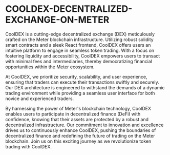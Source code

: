 # COOLDEX-DECENTRALIZED-EXCHANGE-ON-METER
CoolDEX is a cutting-edge decentralized exchange (DEX) meticulously crafted on the Meter blockchain infrastructure. Utilizing robust solidity smart contracts and a sleek React frontend, CoolDEX offers users an intuitive platform to engage in seamless token trading. With a focus on fostering liquidity and accessibility, CoolDEX empowers users to transact with minimal fees and intermediaries, thereby democratizing financial opportunities within the Meter ecosystem.

At CoolDEX, we prioritize security, scalability, and user experience, ensuring that traders can execute their transactions swiftly and securely. Our DEX architecture is engineered to withstand the demands of a dynamic trading environment while providing a seamless user interface for both novice and experienced traders.

By harnessing the power of Meter's blockchain technology, CoolDEX enables users to participate in decentralized finance (DeFi) with confidence, knowing that their assets are protected by a robust and decentralized infrastructure. Our commitment to innovation and excellence drives us to continuously enhance CoolDEX, pushing the boundaries of decentralized finance and redefining the future of trading on the Meter blockchain. Join us on this exciting journey as we revolutionize token trading with CoolDEX.
